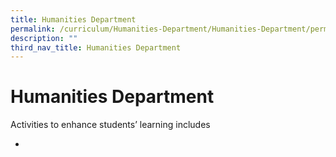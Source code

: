 ```yaml
---
title: Humanities Department
permalink: /curriculum/Humanities-Department/Humanities-Department/permalink/
description: ""
third_nav_title: Humanities Department
---
```

Humanities Department
=====================

Activities to enhance students’ learning includes  

*   